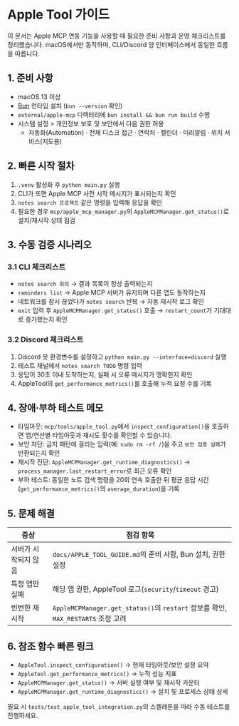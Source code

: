 # Apple Tool 가이드

이 문서는 Apple MCP 연동 기능을 사용할 때 필요한 준비 사항과 운영 체크리스트를 정리했습니다. macOS에서만 동작하며, CLI/Discord 양 인터페이스에서 동일한 흐름을 따릅니다.

## 1. 준비 사항
- macOS 13 이상
- [Bun](https://bun.sh) 런타임 설치 (`bun --version` 확인)
- `external/apple-mcp` 디렉터리에 `bun install && bun run build` 수행
- 시스템 설정 > 개인정보 보호 및 보안에서 다음 권한 허용
  - 자동화(Automation) · 전체 디스크 접근 · 연락처 · 캘린더 · 미리알림 · 위치 서비스(지도용)

## 2. 빠른 시작 절차
1. `.venv` 활성화 후 `python main.py` 실행
2. CLI가 뜨면 Apple MCP 사전 시작 메시지가 표시되는지 확인
3. `notes search 프로젝트` 같은 명령을 입력해 응답을 확인
4. 필요한 경우 `mcp/apple_mcp_manager.py`의 `AppleMCPManager.get_status()`로 설치/재시작 상태 점검

## 3. 수동 검증 시나리오
### 3.1 CLI 체크리스트
- `notes search 회의` → 결과 목록이 정상 출력되는지
- `reminders list` → Apple MCP 서버가 유지되며 다른 앱도 동작하는지
- 네트워크를 잠시 끊었다가 `notes search` 반복 → 자동 재시작 로그 확인
- `exit` 입력 후 `AppleMCPManager.get_status()` 호출 → `restart_count`가 기대대로 증가했는지 확인

### 3.2 Discord 체크리스트
1. Discord 봇 환경변수를 설정하고 `python main.py --interface=discord` 실행
2. 테스트 채널에서 `notes search TODO` 명령 입력
3. 응답이 30초 이내 도착하는지, 실패 시 오류 메시지가 명확한지 확인
4. AppleTool의 `get_performance_metrics()`를 호출해 누적 요청 수를 기록

## 4. 장애·부하 테스트 메모
- 타임아웃: `mcp/tools/apple_tool.py`에서 `inspect_configuration()`을 호출하면 앱/연산별 타임아웃과 재시도 횟수를 확인할 수 있습니다.
- 보안 차단: 금지 패턴에 걸리는 입력(예: `sudo rm -rf /`)을 주고 `보안 검증 실패`가 반환되는지 확인
- 재시작 진단: `AppleMCPManager.get_runtime_diagnostics()` → `process_manager.last_restart_error`로 최근 오류 확인
- 부하 테스트: 동일한 노트 검색 명령을 20회 연속 호출한 뒤 평균 응답 시간(`get_performance_metrics()`의 `average_duration`)을 기록

## 5. 문제 해결
| 증상 | 점검 항목 |
| ---- | -------- |
| 서버가 시작되지 않음 | `docs/APPLE_TOOL_GUIDE.md`의 준비 사항, Bun 설치, 권한 설정 |
| 특정 앱만 실패 | 해당 앱 권한, AppleTool 로그(`security`/`timeout` 경고) |
| 빈번한 재시작 | `AppleMCPManager.get_status()`의 `restart` 정보를 확인, `MAX_RESTARTS` 조정 고려 |

## 6. 참조 함수 빠른 링크
- `AppleTool.inspect_configuration()` → 현재 타임아웃/보안 설정 요약
- `AppleTool.get_performance_metrics()` → 누적 성능 지표
- `AppleMCPManager.get_status()` → 서버 실행 여부 및 재시작 카운터
- `AppleMCPManager.get_runtime_diagnostics()` → 설치 및 프로세스 상태 상세

필요 시 `tests/test_apple_tool_integration.py`의 스켈레톤을 따라 수동 테스트를 진행하세요.
